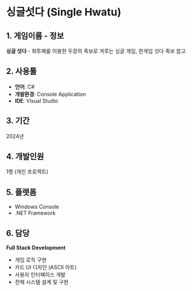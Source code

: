 # 싱글섯다 (Single Hwatu)

## 1. 게임이름 - 정보
**싱글 섯다** - 화투패를 이용한 두장의 족보로 겨루는 싱글 게임, 한게임 섯다 족보 참고

## 2. 사용툴
- **언어**: C#
- **개발환경**: Console Application
- **IDE**: Visual Studio

## 3. 기간
2024년

## 4. 개발인원
1명 (개인 프로젝트)

## 5. 플랫폼
- Windows Console
- .NET Framework

## 6. 담당
**Full Stack Development**
- 게임 로직 구현
- 카드 UI 디자인 (ASCII 아트)
- 사용자 인터페이스 개발
- 전체 시스템 설계 및 구현
